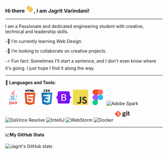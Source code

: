 ### Hi there <img src="https://raw.githubusercontent.com/ptprashanttripathi/ptprashanttripathi/master/hi.gif" height="25px" width="25px">, I am Jagrit Varindani!

***

I am a Passionate and dedicated engineering student with creative, technical and leadership skills.

-🌱 I’m currently learning Web Design.

-👯 I’m looking to collaborate on creative projects.

-⚡ Fun fact: Sometimes I'll start a sentence, and I don't even know where it's going. I just hope I find it along the way.

***

****🧰 Languages and Tools:****

<img src="https://github.com/devicons/devicon/blob/master/icons/java/java-original-wordmark.svg" height="50px" width="50px" alt="Java">  <img src="https://github.com/devicons/devicon/blob/master/icons/html5/html5-original-wordmark.svg" height="50px" width="50px" alt="HTML 5">  <img src="https://github.com/devicons/devicon/blob/master/icons/css3/css3-original-wordmark.svg" height="50px" width="50px" alt="CSS 3">  <img src="https://github.com/devicons/devicon/blob/master/icons/bootstrap/bootstrap-original.svg" height="50px" width="50px" alt="Bootstrap">  <img src="https://github.com/devicons/devicon/blob/master/icons/javascript/javascript-original.svg" height="50px" width="50px" alt="JavaScript">  <img src="https://github.com/devicons/devicon/blob/master/icons/figma/figma-original.svg" height="50px" width="50px" alt="Figma">  <img src="https://i1.wp.com/filecr.com/wp-content/uploads/2020/12/Adobe-Spark-Post.png" height="50px" width="50px" alt="Adobe Spark">  <img src="https://upload.wikimedia.org/wikipedia/commons/thumb/9/90/DaVinci_Resolve_17_logo.svg/1200px-DaVinci_Resolve_17_logo.svg.png" height="50px" width="50px" alt="DaVince Resolve">  <img src="https://upload.wikimedia.org/wikipedia/commons/thumb/9/9c/IntelliJ_IDEA_Icon.svg/1200px-IntelliJ_IDEA_Icon.svg.png" height="50px" width="50px" alt="IntelliJ">  <img src="https://seeklogo.com/images/W/webstorm-logo-691E749F21-seeklogo.com.png" height="50px" width="50px" alt="WebStorm">  <img src="https://ms-azuretools.gallerycdn.vsassets.io/extensions/ms-azuretools/vscode-docker/1.16.1/1630589095217/Microsoft.VisualStudio.Services.Icons.Default" height="50px" width="50px" alt="Docker">  <img src="https://github.com/devicons/devicon/blob/master/icons/git/git-original-wordmark.svg" height="50px" width="50px" alt="Git">

***
****📈My GitHub Stats****

![Jagrit's GitHub stats](https://github-readme-stats.vercel.app/api?username=jagritvarindani&show_icons=true&theme=radical)

<!--
**jagritvarindani/jagritvarindani** is a ✨ _special_ ✨ repository because its `README.md` (this file) appears on your GitHub profile.

Here are some ideas to get you started:

- 🔭 I’m currently working on ...
- 🌱 I’m currently learning ...
- 👯 I’m looking to collaborate on ...
- 🤔 I’m looking for help with ...
- 💬 Ask me about ...
- 📫 How to reach me: ...
- 😄 Pronouns: ...
- ⚡ Fun fact: ...
-->




